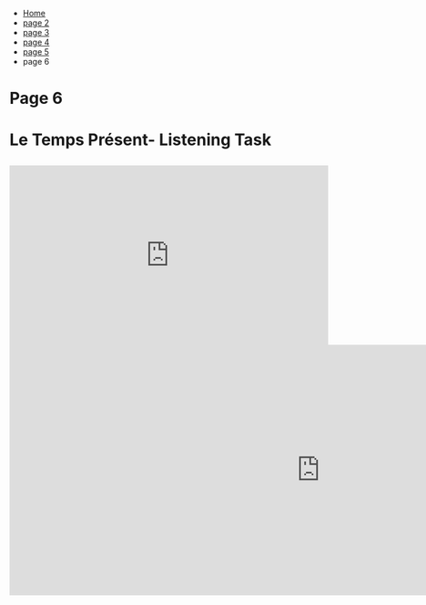 <ul class="breadcrumb">
  <li><a href="index.html">Home</a></li>
  <li><a href="page2.html">page 2</a></li>
   <li><a href="page3.html">page 3</a></li>
   <li><a href="page4.html">page 4</a></li>
   <li><a href="page4.html">page 5</a></li>
  <li>page 6</li> 
  </ul>

<h1>Page 6<h1>

<p> Le Temps Présent- Listening Task <p>
  
  <iframe width="560" height="315" src="https://www.youtube.com/embed/SkaYeMdcguE" frameborder="0" gesture="media" allow="encrypted-media" allowfullscreen></iframe>

<iframe src="https://h5p.org/h5p/embed/154513" width="1090" height="440" frameborder="0" allowfullscreen="allowfullscreen"></iframe><script src="https://h5p.org/sites/all/modules/h5p/library/js/h5p-resizer.js" charset="UTF-8"></script>
